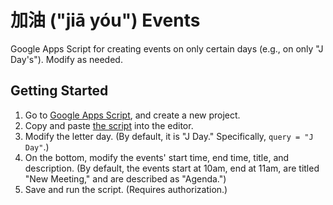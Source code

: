 # 加油 ("jiā yóu") Events

Google Apps Script for creating events on only certain days (e.g., on only "J Day's"). Modify as needed.

## Getting Started

1. Go to [Google Apps Script](https://script.google.com/), and create a new project.
2. Copy and paste [the script](./Code.gs) into the editor.
3. Modify the letter day. (By default, it is "J Day." Specifically, `query = "J Day"`.)
4. On the bottom, modify the events' start time, end time, title, and description. (By default, the events start at 10am, end at 11am, are titled "New Meeting," and are described as "Agenda.")
5. Save and run the script. (Requires authorization.)
